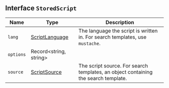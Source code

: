 ## Interface `StoredScript`

| Name | Type | Description |
| - | - | - |
| `lang` | [ScriptLanguage](./ScriptLanguage.md) | The language the script is written in. For search templates, use `mustache`. |
| `options` | Record<string, string> | &nbsp; |
| `source` | [ScriptSource](./ScriptSource.md) | The script source. For search templates, an object containing the search template. |
